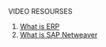 VIDEO RESOURSES
1. [What is ERP](https://www.youtube.com/watch?v=lYCEQqSM08I&t=11s)
2. [What is SAP Netweaver](https://www.youtube.com/watch?v=PTAZuFTN4Co)
